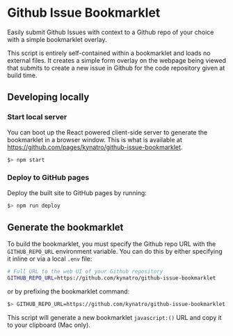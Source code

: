 # Github Issue Bookmarklet

Easily submit Github Issues with context to a Github repo of your choice with a simple bookmarklet overlay.

This script is entirely self-contained within a bookmarklet and loads no external files. It creates a simple form overlay on the webpage being viewed that submits to create a new issue in Github for the code repository given at build time.

## Developing locally

### Start local server

You can boot up the React powered client-side server to generate the bookmarklet in a browser window. This is what is available at https://github.com/pages/kynatro/github-issue-bookmarklet.

```sh
$> npm start
```

### Deploy to GitHub pages

Deploy the built site to GitHub pages by running:

```sh
$> npm run deploy
```

## Generate the bookmarklet

To build the bookmarklet, you must specify the Github repo URL with the `GITHUB_REPO_URL` environment variable. You can do this by either specifying it inline or via a local `.env` file:

```sh
# Full URL to the web UI of your Github repository
GITHUB_REPO_URL=https://github.com/kynatro/github-issue-bookmarklet
```

or by prefixing the bookmarklet command:

```sh
$> GITHUB_REPO_URL=https://github.com/kynatro/github-issue-bookmarklet npm run build:bookmarklet
```

This script will generate a new bookmarklet `javascript:()` URL and copy it to your clipboard (Mac only).
